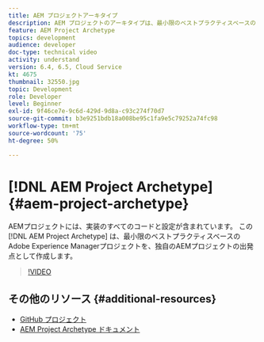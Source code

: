```yaml
---
title: AEM プロジェクトアーキタイプ
description: AEM プロジェクトのアーキタイプは、最小限のベストプラクティスベースの Adobe Experience Manager プロジェクトを独自の AEM プロジェクトの起点として作成します。
feature: AEM Project Archetype
topics: development
audience: developer
doc-type: technical video
activity: understand
version: 6.4, 6.5, Cloud Service
kt: 4675
thumbnail: 32550.jpg
topic: Development
role: Developer
level: Beginner
exl-id: 9f46ce7e-9c6d-429d-9d8a-c93c274f70d7
source-git-commit: b3e9251bdb18a008be95c1fa9e5c79252a74fc98
workflow-type: tm+mt
source-wordcount: '75'
ht-degree: 50%

---
```


# [!DNL AEM Project Archetype] {#aem-project-archetype}

AEMプロジェクトには、実装のすべてのコードと設定が含まれています。 この [!DNL AEM Project Archetype] は、最小限のベストプラクティスベースのAdobe Experience Managerプロジェクトを、独自のAEMプロジェクトの出発点として作成します。

>[!VIDEO](https://video.tv.adobe.com/v/32550?quality=12&learn=on)

## その他のリソース {#additional-resources}

* [GitHub プロジェクト](https://github.com/adobe/aem-project-archetype)
* [AEM Project Archetype ドキュメント](https://experienceleague.adobe.com/docs/experience-manager-core-components/using/developing/archetype/overview.html?lang=ja)
